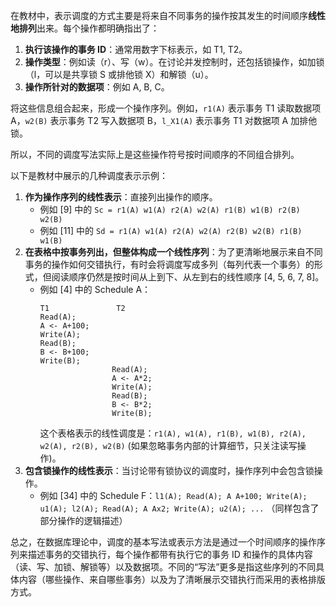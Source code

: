 在教材中，表示调度的方式主要是将来自不同事务的操作按其发生的时间顺序**线性地排列**出来。每个操作都明确指出了：

1.  **执行该操作的事务 ID**：通常用数字下标表示，如 T1, T2。
2.  **操作类型**：例如读（r）、写（w）。在讨论并发控制时，还包括锁操作，如加锁（l，可以是共享锁 S 或排他锁 X）和解锁（u）。
3.  **操作所针对的数据项**：例如 A, B, C。

将这些信息组合起来，形成一个操作序列。例如，`r1(A)` 表示事务 T1 读取数据项 A，`w2(B)` 表示事务 T2 写入数据项 B，`l_X1(A)` 表示事务 T1 对数据项 A 加排他锁。

所以，不同的调度写法实际上是这些操作符号按时间顺序的不同组合排列。

以下是教材中展示的几种调度表示示例：

1.  **作为操作序列的线性表示**：直接列出操作的顺序。
    * 例如 [9] 中的 `Sc = r1(A) w1(A) r2(A) w2(A) r1(B) w1(B) r2(B) w2(B)`
    * 例如 [11] 中的 `Sd = r1(A) w1(A) r2(A) w2(A) r2(B) w2(B) r1(B) w1(B)`
2.  **在表格中按事务列出，但整体构成一个线性序列**：为了更清晰地展示来自不同事务的操作如何交错执行，有时会将调度写成多列（每列代表一个事务）的形式，但阅读顺序仍然是按时间从上到下、从左到右的线性顺序 [4, 5, 6, 7, 8]。
    * 例如 [4] 中的 Schedule A：
        ```
        T1               T2
        Read(A);
        A <- A+100;
        Write(A);
        Read(B);
        B <- B+100;
        Write(B);
	                    Read(A);
	                    A <- A*2;
			            Write(A);
	                    Read(B);
	                    B <- B*2;
	                    Write(B);
        ```
        这个表格表示的线性调度是：`r1(A), w1(A), r1(B), w1(B), r2(A), w2(A), r2(B), w2(B)` (如果忽略事务内部的计算细节，只关注读写操作)。
3.  **包含锁操作的线性表示**：当讨论带有锁协议的调度时，操作序列中会包含锁操作。
    * 例如 [34] 中的 Schedule F：`l1(A); Read(A); A A+100; Write(A); u1(A); l2(A); Read(A); A Ax2; Write(A); u2(A); ...` （同样包含了部分操作的逻辑描述）

总之，在数据库理论中，调度的基本写法或表示方法是通过一个时间顺序的操作序列来描述事务的交错执行，每个操作都带有执行它的事务 ID 和操作的具体内容（读、写、加锁、解锁等）以及数据项。不同的“写法”更多是指这些序列的不同具体内容（哪些操作、来自哪些事务）以及为了清晰展示交错执行而采用的表格排版方式。